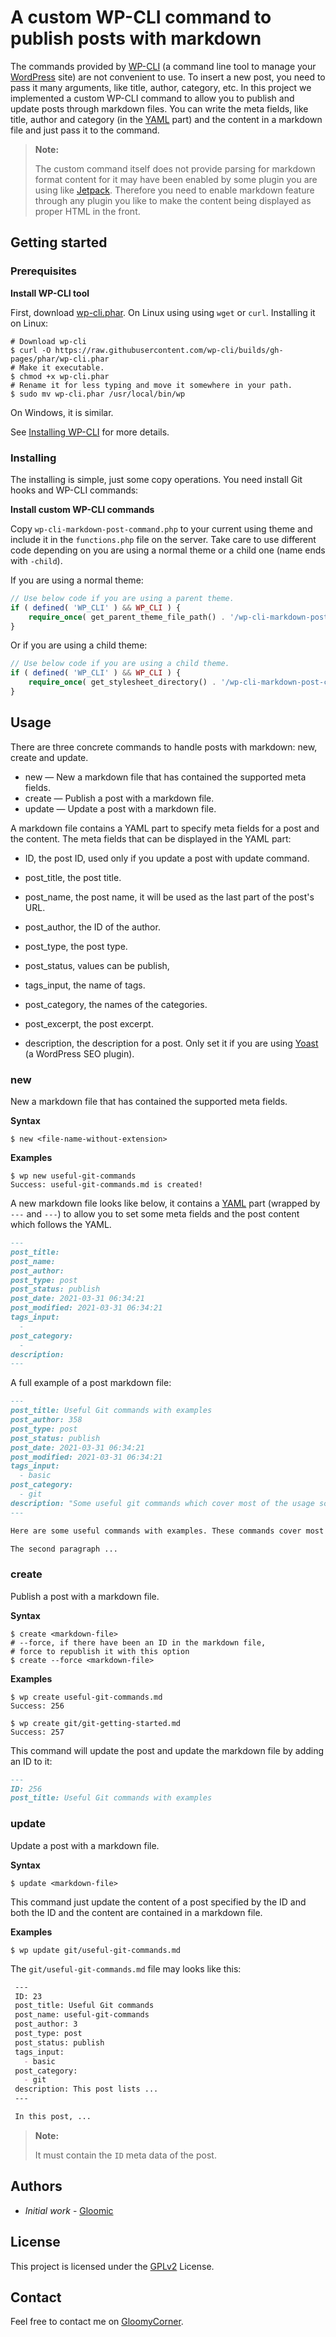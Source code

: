 # A custom WP-CLI command to publish posts with markdown

The commands provided by [WP-CLI](https://make.wordpress.org/cli/handbook/) (a command line tool to manage your [WordPress](https://wordpress.org) site) are not convenient to use. To insert a new post, you need to pass it many arguments, like title, author, category, etc. In this project we implemented a custom WP-CLI command to allow you to publish and update posts through markdown files. You can write the meta fields, like title, author and category (in the [YAML](http://www.yaml.org) part) and the content in a markdown file and just pass it to the command.

>  **Note:**
>
> The custom command itself does not provide parsing for markdown format content for it may have been enabled by some plugin you are using like [Jetpack](https://wordpress.org/plugins/jetpack). Therefore you need to enable markdown feature through any plugin you like to make the content being displayed as proper HTML in the front.

## Getting started

### Prerequisites

**Install WP-CLI tool**

First, download [wp-cli.phar](https://raw.github.com/wp-cli/builds/gh-pages/phar/wp-cli.phar). On Linux using using `wget` or `curl`. Installing it on Linux:

```shell
# Download wp-cli
$ curl -O https://raw.githubusercontent.com/wp-cli/builds/gh-pages/phar/wp-cli.phar
# Make it executable.
$ chmod +x wp-cli.phar
# Rename it for less typing and move it somewhere in your path.
$ sudo mv wp-cli.phar /usr/local/bin/wp
```

On Windows, it is similar.

See [Installing WP-CLI](https://make.wordpress.org/cli/handbook/guides/installing/) for more details.

### Installing

The installing is simple, just some copy operations. You need install Git hooks and WP-CLI commands:

**Install custom WP-CLI commands**

Copy `wp-cli-markdown-post-command.php` to your current using theme and include it in the `functions.php` file on the server. Take care to use different code depending on you are using a normal theme or a child one (name ends with `-child`).

If you are using a normal theme:

```php
// Use below code if you are using a parent theme.
if ( defined( 'WP_CLI' ) && WP_CLI ) {
    require_once( get_parent_theme_file_path() . '/wp-cli-markdown-post-command.php' );
}
```

Or if you are using a child theme:

```php
// Use below code if you are using a child theme.
if ( defined( 'WP_CLI' ) && WP_CLI ) {
    require_once( get_stylesheet_directory() . '/wp-cli-markdown-post-command.php' );
}
```

## Usage

There are three concrete commands to handle posts with markdown: new, create and update.

- new —  New a markdown file that has contained the supported meta fields.
- create — Publish a post with a markdown file.
- update  — Update a post with a markdown file.

A markdown file contains a YAML part to specify meta fields for a post and the content. The meta fields that can be displayed in the YAML part:

- ID, the post ID, used only if you update a post with update command.

- post_title, the post title.
- post_name, the post name, it will be used as the last part of the post's URL.
- post_author, the ID of the author.
- post_type, the post type.
- post_status, values can be publish,
- tags_input, the name of tags.
- post_category, the names of the categories.
- post_excerpt, the post excerpt.
- description, the description for a post. Only set it if you are using [Yoast](https://yoast.com) (a WordPress SEO plugin).

### new

New a markdown file that has contained the supported meta fields.

**Syntax**

```shell
$ new <file-name-without-extension>
```

**Examples**

```shell
$ wp new useful-git-commands
Success: useful-git-commands.md is created!
```

A new markdown file looks like below, it contains a [YAML](http://www.yaml.org) part (wrapped by `---` and `---`) to allow you to set some meta fields and the post content which follows the YAML.

```markdown
---
post_title:
post_name:
post_author:
post_type: post
post_status: publish
post_date: 2021-03-31 06:34:21
post_modified: 2021-03-31 06:34:21
tags_input:
  -
post_category:
  -
description:
---

```

A full example of a post markdown file:

```markdown
---
post_title: Useful Git commands with examples
post_author: 358
post_type: post
post_status: publish
post_date: 2021-03-31 06:34:21
post_modified: 2021-03-31 06:34:21
tags_input:
  - basic
post_category:
  - git
description: "Some useful git commands which cover most of the usage scenarios."
---

Here are some useful commands with examples. These commands cover most of the usage scenarios in your daily use of git. With them, your experience with git will becomes much more easier.

The second paragraph ...
```

### create

Publish a post with a markdown file.

**Syntax**

```shell
$ create <markdown-file>
# --force, if there have been an ID in the markdown file,
# force to republish it with this option
$ create --force <markdown-file>
```

**Examples**

```shell
$ wp create useful-git-commands.md
Success: 256

$ wp create git/git-getting-started.md
Success: 257
```

This command will update the post and update the markdown file by adding an ID to it:

```markdown
---
ID: 256
post_title: Useful Git commands with examples
```

### update

Update a post with a markdown file.

**Syntax**

```shell
$ update <markdown-file>
```

This command just update the content of a post specified by the ID and both the ID and the content are contained in a markdown file.

**Examples**

```shell
$ wp update git/useful-git-commands.md
```

The `git/useful-git-commands.md` file may looks like this:

```markdown
 ---
 ID: 23
 post_title: Useful Git commands
 post_name: useful-git-commands
 post_author: 3
 post_type: post
 post_status: publish
 tags_input:
   - basic
 post_category:
   - git
 description: This post lists ...
 ---

 In this post, ...
```

> **Note:**
>
> It must contain the `ID` meta data of the post.

## Authors

- *Initial work* - [Gloomic](https://github.com/gloomic)

## License

This project is licensed under the [GPLv2](https://www.gnu.org/licenses/gpl-2.0.html) License.

## Contact

Feel free to contact me on [GloomyCorner](https://www.gloomycorner.com/contact/).